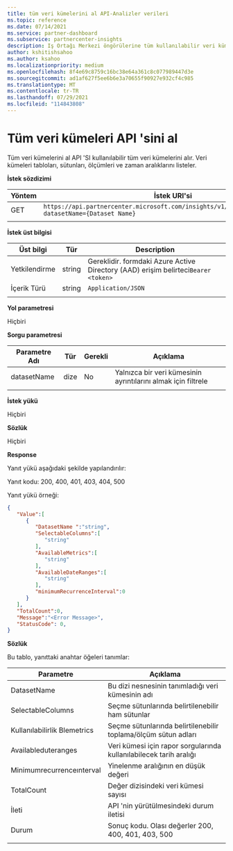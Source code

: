 ```yaml
---
title: tüm veri kümelerini al API-Analizler verileri
ms.topic: reference
ms.date: 07/14/2021
ms.service: partner-dashboard
ms.subservice: partnercenter-insights
description: Iş Ortağı Merkezi öngörülerine tüm kullanılabilir veri kümelerinin ayrıntılarını almak için bu API 'yi kullanın.
author: kshitishsahoo
ms.author: ksahoo
ms.localizationpriority: medium
ms.openlocfilehash: 8f4e69c8759c16bc38e64a361c8c077989447d3e
ms.sourcegitcommit: ad1af627f5ee6b6e3a70655f90927e932cf4c985
ms.translationtype: MT
ms.contentlocale: tr-TR
ms.lasthandoff: 07/29/2021
ms.locfileid: "114843808"
---
```

# <a name="get-all-datasets-api"></a>Tüm veri kümeleri API 'sini al

Tüm veri kümelerini al API 'SI kullanılabilir tüm veri kümelerini alır. Veri kümeleri tabloları, sütunları, ölçümleri ve zaman aralıklarını listeler.

**İstek sözdizimi**

|    Yöntem    |    İstek URI'si    |
|    ----    |    ----    |
|    GET    |    `https://api.partnercenter.microsoft.com/insights/v1/mpn/ScheduledDataset?datasetName={Dataset Name}`     |
|        |        |

**İstek üst bilgisi**

|    Üst bilgi    |    Tür    |    Description    |
|    ----    |    ----    |    ----    |
|    Yetkilendirme    |    string    |    Gereklidir. formdaki Azure Active Directory (AAD) erişim belirteci`Bearer <token>`    |
|    İçerik Türü    |    string    |    `Application/JSON`    |
|        |        |        |

**Yol parametresi**

Hiçbiri

**Sorgu parametresi**

|    Parametre Adı    |    Tür    |    Gerekli    |    Açıklama    |
|    ----    |    ----    |    ----    |    ----    |
|    datasetName    |    dize    |    No    |    Yalnızca bir veri kümesinin ayrıntılarını almak için filtrele    |
|        |        |        |        |

**İstek yükü**

Hiçbiri

**Sözlük**

Hiçbiri

**Response**

Yanıt yükü aşağıdaki şekilde yapılandırılır:

Yanıt kodu: 200, 400, 401, 403, 404, 500

Yanıt yükü örneği:

```json
{ 
   "Value":[ 
      { 
         "DatasetName ":"string", 
         "SelectableColumns":[ 
            "string" 
         ], 
         "AvailableMetrics":[ 
            "string" 
         ], 
         "AvailableDateRanges":[ 
            "string" 
         ], 
         "minimumRecurrenceInterval":0 
      } 
   ], 
   "TotalCount":0, 
   "Message":"<Error Message>", 
   "StatusCode": 0, 
} 
```

**Sözlük**

Bu tablo, yanıttaki anahtar öğeleri tanımlar:

|    Parametre    |    Açıklama    |
|    ----    |    ----    |
|    DatasetName     |    Bu dizi nesnesinin tanımladığı veri kümesinin adı     |
|    SelectableColumns     |    Seçme sütunlarında belirtilenebilir ham sütunlar     |
|    Kullanılabilirlik Blemetrics     |    Seçme sütunlarında belirtilenebilir toplama/ölçüm sütun adları     |
|    Availableduteranges     |    Veri kümesi için rapor sorgularında kullanılabilecek tarih aralığı     |
|    Minimumrecurrenceınterval     |    Yinelenme aralığının en düşük değeri     |
|    TotalCount     |    Değer dizisindeki veri kümesi sayısı     |
|    İleti     |    API 'nin yürütülmesindeki durum iletisi     |
|    Durum     |    Sonuç kodu. Olası değerler 200, 400, 401, 403, 500     |
|        |        |
